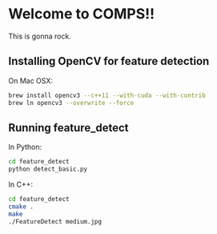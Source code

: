 # Welcome to COMPS!!

This is gonna rock.

## Installing OpenCV for feature detection

On Mac OSX:
```bash
brew install opencv3 --c++11 --with-cuda --with-contrib
brew ln opencv3 --overwrite --force
```

## Running feature_detect
In Python:
```bash
cd feature_detect
python detect_basic.py
```

In C++:
```bash
cd feature_detect
cmake .
make
./FeatureDetect medium.jpg
```
